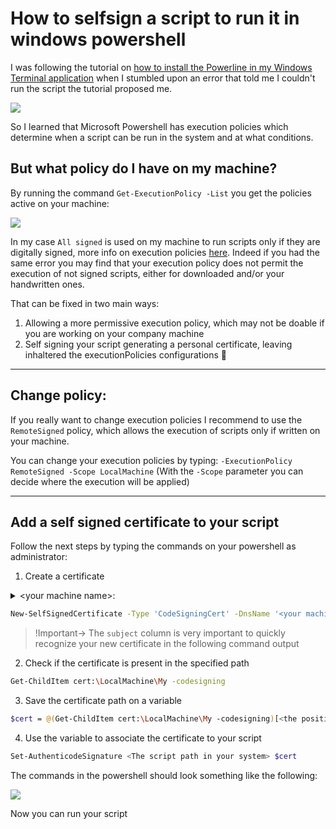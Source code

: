 # How to selfsign a script to run it in windows powershell

I was following the tutorial on [how to install the Powerline in my Windows Terminal application](https://docs.microsoft.com/en-us/windows/terminal/tutorials/powerline-setup#customize-your-powershell-prompt) when I stumbled upon an error that told me I couldn't run the script the tutorial proposed me.

![](@attachment/Clipboard_2021-04-04-00-58-35.png)

So I learned that Microsoft Powershell has execution policies which determine when a script can be run in the system and at what conditions.

## But what policy do I have on my machine?

By running the command `Get-ExecutionPolicy -List` you get the policies active on your machine:

![](C:\Users\mdellirocioli\Pictures\Snips\SelfCertificate\MyExecutionPolicies.PNG)

In my case `All signed` is used on my machine to run scripts only if they are digitally signed, more info on execution policies [here](https://docs.microsoft.com/en-us/powershell/module/microsoft.powershell.core/about/about_execution_policies?view=powershell-7.1).
Indeed if you had the same error you may find that your execution policy does not permit the execution of not signed scripts, either for downloaded and/or your handwritten ones.

That can be fixed in two main ways:
1. Allowing a more permissive execution policy, which may not be doable if you are working on your company machine
2. Self signing your script generating a personal certificate, leaving inhaltered the executionPolicies configurations :slightly_smiling_face:

---

## Change policy:

If you really want to change execution policies I recommend to use the `RemoteSigned` policy, which allows the execution of scripts only if written on your machine.

You can change your execution policies by typing:
`-ExecutionPolicy RemoteSigned -Scope LocalMachine`
(With the `-Scope` parameter you can decide where the execution will be applied)

---

## Add a self signed certificate to your script

Follow the next steps by typing the commands on your powershell as administrator:

1. Create a certificate
<details>
<summary>&lt;your machine name&gt;:</summary>

```
    Click on the Start button.
    In the search box, type Computer.
    Right click on This PC within the search results and select Properties.
    Under Computer name, domain, and workgroup settings you will find the computer name listed.
```
![](C:\Users\mdellirocioli\Pictures\Snips\SelfCertificate\MachineName.PNG)
</details>

```bash
New-SelfSignedCertificate -Type 'CodeSigningCert' -DnsName '<your machine name>' -CertStoreLocation cert:\LocalMachine\My
```
> !Important-> The `subject` column is very important to quickly recognize your new certificate in the following command output

2. Check if the certificate is present in the specified path
```bash
Get-ChildItem cert:\LocalMachine\My -codesigning
```

3. Save the certificate path on a variable
```bash
$cert = @(Get-ChildItem cert:\LocalMachine\My -codesigning)[<the position of your certificate in the previous command output>]
```

4. Use the variable to associate the certificate to your script
```bash
Set-AuthenticodeSignature <The script path in your system> $cert
```

The commands in the powershell should look something like the following:

![](C:\Users\mdellirocioli\Pictures\Snips\SelfCertificate\ValidProcedureOnPowerShellAdmin.PNG)

Now you can run your script